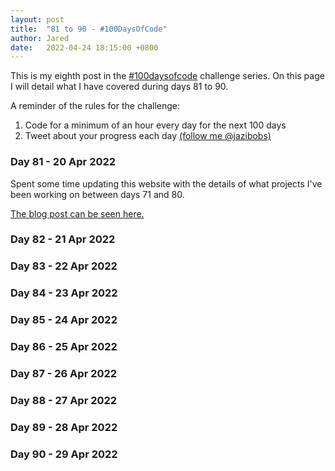 ```yaml
---
layout: post
title:  "81 to 90 - #100DaysOfCode"
author: Jared
date:   2022-04-24 18:15:00 +0800
---
```


This is my eighth post in the [#100daysofcode](https://www.100daysofcode.com/) challenge series. On this page I will detail what I have covered during days 81 to 90.

A reminder of the rules for the challenge:

1. Code for a minimum of an hour every day for the next 100 days
2. Tweet about your progress each day [(follow me @jazibobs)](https://twitter.com/jazibobs)

### Day 81 - 20 Apr 2022

Spent some time updating this website with the details of what projects I've been working on between days 71 and 80.

[The blog post can be seen here.](https://www.jaredrigby.co.uk/2022/04/10/days-71-to-80-100daysofcode.html)

### Day 82 - 21 Apr 2022

### Day 83 - 22 Apr 2022

### Day 84 - 23 Apr 2022

### Day 85 - 24 Apr 2022

### Day 86 - 25 Apr 2022

### Day 87 - 26 Apr 2022

### Day 88 - 27 Apr 2022

### Day 89 - 28 Apr 2022

### Day 90 - 29 Apr 2022
